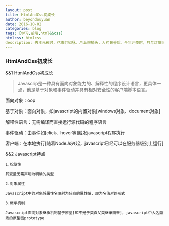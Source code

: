 ```yaml
---
layout: post
title: HtmlAndCss初成长
author: beyondouyuan
date: 2016-10-02
categories: blog
tags: [学习,前端,html&&css]
htmlcss: htmlcss
description: 去年元夜时，花市灯如昼。月上柳梢头，人约黄昏后。今年元夜时，月与灯依旧。不见去年人，泪湿春衫袖。
---
```


###  HtmlAndCss初成长 ###

 &&1  HtmlAndCss初成长


>	Javascrip是一种具有面向对象能力的、解释性的程序设计语言，更具体一点，他是基于对象和事件驱动并具有相对安全性的客户端脚本语言。
>


  面向对象：oop

  基于对象：面向对象，如javascript的内置对象[windows对象、document对象]

  解释性语言：无需编译而直接运行源代码的程序语言

  事件驱动：由事件如[click、hover等]触发javascript程序执行

  客户端：在本地执行[随着NodeJs兴起，javascript已经可以在服务器级别上运行]


 &&2  Javascript特点

	1.松散性

	其变量无需声明为明确的类型

	2.对象属性

	Javascript中的对象将属性名映射为任意的属性值，即为名值对的形式

	3.继承机制

	Javascript面向对象继承机制基于原型[即不是子类自父类继承而来]，javascript中大名鼎鼎的原型链prototype




